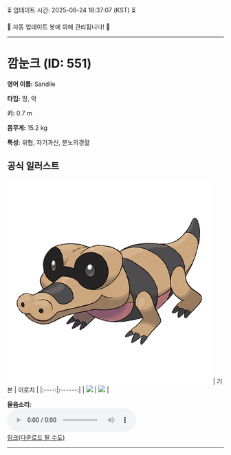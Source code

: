 
⏳ 업데이트 시간: 2025-08-24 18:37:07 (KST) ⏳

🤖 자동 업데이트 봇에 의해 관리됩니다! 🤖

---

# 깜눈크 (ID: 551)
**영어 이름:** Sandile

**타입:** 땅, 악

**키:** 0.7 m

**몸무게:** 15.2 kg

**특성:** 위협, 자기과신, 분노의경혈

## 공식 일러스트
![](https://raw.githubusercontent.com/PokeAPI/sprites/master/sprites/pokemon/other/official-artwork/551.png)
| 기본 | 이로치 |
|:----:|:------:|
| <img src="http://play.pokemonshowdown.com/sprites/ani/sandile.gif" width="200"> | <img src="http://play.pokemonshowdown.com/sprites/ani-shiny/sandile.gif" width="200"> |

**울음소리:**<br><audio controls src="https://raw.githubusercontent.com/PokeAPI/cries/main/cries/pokemon/latest/551.ogg"></audio><br> [링크(다운로드 될 수도)](https://raw.githubusercontent.com/PokeAPI/cries/main/cries/pokemon/latest/551.ogg)


---
